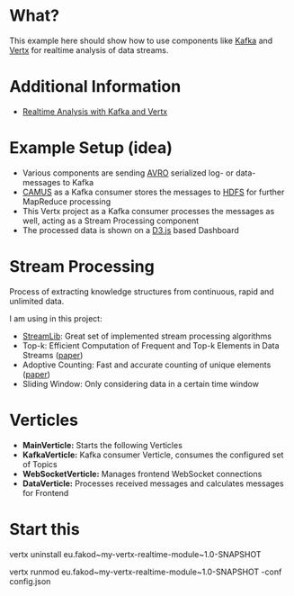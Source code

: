 # What?
This example here should show how to use components like [Kafka](http://kafka.apache.org/) and [Vertx](http://vertx.io/) for realtime analysis of data streams.

# Additional Information
* [Realtime Analysis with Kafka and Vertx](http://blog.fakod.eu/2014/11/30/realtime-analysis-kafka-vertx/)

# Example Setup (idea)
* Various components are sending [AVRO](http://avro.apache.org/) serialized log- or data-messages to Kafka
* [CAMUS](https://github.com/linkedin/camus) as a Kafka consumer stores the messages to [HDFS](http://en.wikipedia.org/wiki/Apache_Hadoop#Hadoop_distributed_file_system) for further MapReduce processing
* This Vertx project as a Kafka consumer processes the messages as well, acting as a Stream Processing component
* The processed data is shown on a [D3.js](http://d3js.org/) based Dashboard

# Stream Processing
Process of extracting knowledge structures from continuous, rapid and unlimited data.

I am using in this project:

* [StreamLib](https://github.com/addthis/stream-lib): Great set of implemented stream processing algorithms
* Top-k: Efficient Computation of Frequent and Top-k Elements in Data Streams ([paper](https://icmi.cs.ucsb.edu/research/tech_reports/reports/2005-23.pdf))
* Adoptive Counting: Fast and accurate counting of unique elements ([paper](http://gridsec.usc.edu/files/TR/TR-2005-12.pdf))
* Sliding Window: Only considering data in a certain time window

# Verticles
* **MainVerticle:** Starts the following Verticles
* **KafkaVerticle:** Kafka consumer Verticle, consumes the configured set of Topics
* **WebSocketVerticle:** Manages frontend WebSocket connections
* **DataVerticle:** Processes received messages and calculates messages for Frontend

# Start this
vertx uninstall eu.fakod~my-vertx-realtime-module~1.0-SNAPSHOT

vertx runmod eu.fakod~my-vertx-realtime-module~1.0-SNAPSHOT -conf config.json
